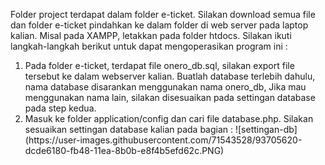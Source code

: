 Folder project terdapat dalam folder e-ticket. Silakan download semua file dan folder e-ticket pindahkan ke dalam folder di web server pada laptop kalian. Misal pada XAMPP, letakkan pada folder htdocs. Silakan ikuti langkah-langkah berikut untuk dapat mengoperasikan program ini :
<ol>
	<li>Pada folder e-ticket, terdapat file onero_db.sql, silakan export file tersebut ke dalam webserver kalian. Buatlah database terlebih dahulu, nama database disarankan menggunakan nama onero_db, Jika mau menggunakan nama lain, silakan disesuaikan pada settingan database pada step kedua.</li>
	<li>Masuk ke folder application/config dan cari file database.php. Silakan sesuaikan settingan database kalian pada bagian :
		![settingan-db](https://user-images.githubusercontent.com/71543528/93705620-dcde6180-fb48-11ea-8b0b-e8f4b5efd62c.PNG)
  </li>
</ol>
